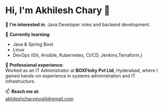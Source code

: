 # Hi, I'm Akhilesh Chary 👋

👀 **I'm interested in**: Java Developer roles and backend development.

🌱 **Currently learning**: 
- Java & Spring Boot  
- Linux  
- DevOps (Git, Ansible, Kubernetes, CI/CD, Jenkins,Terraform,)  

💼 **Professional experience**:  
Worked as an IT Administrator at **BOXFinity Pvt Ltd**, Hyderabad, where I gained hands-on experience in systems administration and IT infrastructure.

📫 **Reach me at**:  
[akhileshcharymogili@gmail.com](mailto:akhileshcharymogili@gmail.com)

<!---
akhileshchary/akhileshchary is a ✨ special ✨ repository because its `README.md` (this file) appears on your GitHub profile.
You can click the Preview link to take a look at your changes.
--->
